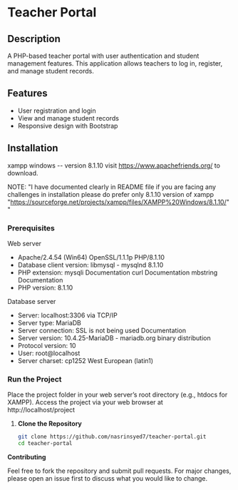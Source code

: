 # Teacher Portal

## Description

A PHP-based teacher portal with user authentication and student management features. This application allows teachers to log in, register, and manage student records.

## Features

- User registration and login
- View and manage student records
- Responsive design with Bootstrap

## Installation
xampp windows -- version 8.1.10  visit https://www.apachefriends.org/  to download.

NOTE: "I have documented clearly in README file if you are facing any challenges in installation please do prefer only 8.1.10 version of xampp  "https://sourceforge.net/projects/xampp/files/XAMPP%20Windows/8.1.10/" "

### Prerequisites

Web server
- Apache/2.4.54 (Win64) OpenSSL/1.1.1p PHP/8.1.10
- Database client version: libmysql - mysqlnd 8.1.10
- PHP extension: mysqli Documentation curl Documentation mbstring Documentation
- PHP version: 8.1.10

Database server
- Server: localhost:3306 via TCP/IP
- Server type: MariaDB
- Server connection: SSL is not being used Documentation
- Server version: 10.4.25-MariaDB - mariadb.org binary distribution
- Protocol version: 10
- User: root@localhost
- Server charset: cp1252 West European (latin1)

### Run the Project

Place the project folder in your web server’s root directory (e.g., htdocs for XAMPP).
Access the project via your web browser at http://localhost/project

1. **Clone the Repository**

   ```bash
   git clone https://github.com/nasrinsyed7/teacher-portal.git
   cd teacher-portal

 **Contributing**

Feel free to fork the repository and submit pull requests. For major changes, please open an issue first to discuss what you would like to change.